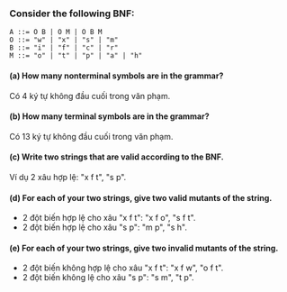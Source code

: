 ﻿### Consider the following BNF:
```
A ::= O B | O M | O B M
O ::= "w" | "x" | "s" | "m"
B ::= "i" | "f" | "c" | "r"
M ::= "o" | "t" | "p" | "a" | "h"
```
#### (a) How many nonterminal symbols are in the grammar?
Có 4 ký tự không đầu cuối trong văn phạm.

#### (b) How many terminal symbols are in the grammar?
Có 13 ký tự không đầu cuối trong văn phạm.

#### (c) Write two strings that are valid according to the BNF.
Ví dụ 2 xâu hợp lệ: "x f t", "s p".

#### (d) For each of your two strings, give two valid mutants of the string.
+ 2 đột biến hợp lệ cho xâu "x f t": "x f o", "s f t".
+ 2 đột biến hợp lệ cho xâu "s p": "m p", "s h".

#### (e) For each of your two strings, give two invalid mutants of the string.
+ 2 đột biến không hợp lệ cho xâu "x f t": "x f w", "o f t".
+ 2 đột biến không lệ cho xâu "s p": "s m", "t p".